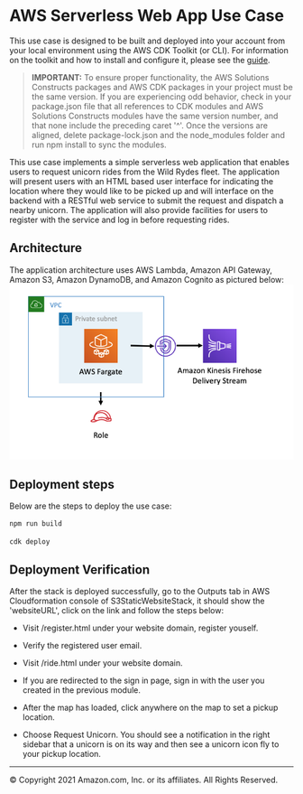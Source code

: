 # AWS Serverless Web App Use Case

This use case is designed to be built and deployed into your account from your local environment using the AWS CDK Toolkit (or CLI). For information on the toolkit and how to install and configure it, please see the [guide](https://docs.aws.amazon.com/cdk/latest/guide/cli.html).

> **IMPORTANT:** To ensure proper functionality, the AWS Solutions Constructs packages and AWS CDK packages in your project must be the same version. If you are experiencing odd behavior, check in your package.json file that all references to CDK modules and AWS Solutions Constructs modules have the same version number, and that none include the preceding caret '^'. Once the versions are aligned, delete package-lock.json and the node_modules folder and run npm install to sync the modules.

This use case implements a simple serverless web application that enables users to request unicorn rides from the Wild Rydes fleet. The application will present users with an HTML based user interface for indicating the location where they would like to be picked up and will interface on the backend with a RESTful web service to submit the request and dispatch a nearby unicorn. The application will also provide facilities for users to register with the service and log in before requesting rides.

## Architecture
The application architecture uses AWS Lambda, Amazon API Gateway, Amazon S3, Amazon DynamoDB, and Amazon Cognito as pictured below:
![Architecture Diagram](architecture.png)

## Deployment steps
Below are the steps to deploy the use case:

```
npm run build

cdk deploy

```

## Deployment Verification
After the stack is deployed successfully, go to the Outputs tab in AWS Cloudformation console of S3StaticWebsiteStack, it should show the 'websiteURL', click on the link and follow the steps below:

* Visit /register.html under your website domain, register youself.

* Verify the registered user email.

* Visit /ride.html under your website domain.

*  If you are redirected to the sign in page, sign in with the user you created in the previous module.

* After the map has loaded, click anywhere on the map to set a pickup location.

* Choose Request Unicorn. You should see a notification in the right sidebar that a unicorn is on its way and then see a unicorn icon fly to your pickup location.


***
&copy; Copyright 2021 Amazon.com, Inc. or its affiliates. All Rights Reserved.